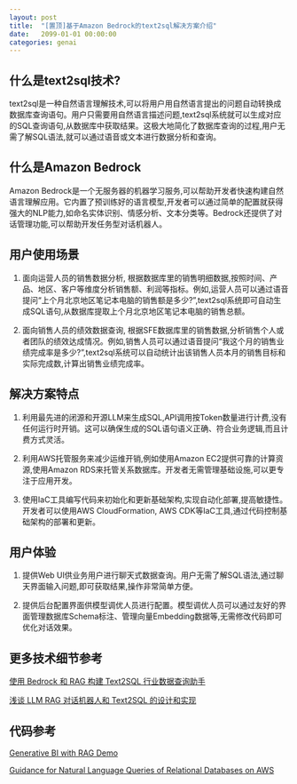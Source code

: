 ```yaml
---
layout: post
title:  "[置顶]基于Amazon Bedrock的text2sql解决方案介绍"
date:   2099-01-01 00:00:00
categories: genai
---
```


## 什么是text2sql技术?

text2sql是一种自然语言理解技术,可以将用户用自然语言提出的问题自动转换成数据库查询语句。用户只需要用自然语言描述问题,text2sql系统就可以生成对应的SQL查询语句,从数据库中获取结果。这极大地简化了数据库查询的过程,用户无需了解SQL语法,就可以通过语音或文本进行数据分析和查询。

## 什么是Amazon Bedrock

Amazon Bedrock是一个无服务器的机器学习服务,可以帮助开发者快速构建自然语言理解应用。它内置了预训练好的语言模型,开发者可以通过简单的配置就获得强大的NLP能力,如命名实体识别、情感分析、文本分类等。Bedrock还提供了对话管理功能,可以帮助开发任务型对话机器人。

## 用户使用场景

1. 面向运营人员的销售数据分析, 根据数据库里的销售明细数据,按照时间、产品、地区、客户等维度分析销售额、利润等指标。例如,运营人员可以通过语音提问“上个月北京地区笔记本电脑的销售额是多少?”,text2sql系统即可自动生成SQL语句,从数据库提取上个月北京地区笔记本电脑的销售总额。

2. 面向销售人员的绩效数据查询, 根据SFE数据库里的销售数据,分析销售个人或者团队的绩效达成情况。例如,销售人员可以通过语音提问“我这个月的销售业绩完成率是多少?”,text2sql系统可以自动统计出该销售人员本月的销售目标和实际完成数,计算出销售业绩完成率。

## 解决方案特点

1. 利用最先进的闭源和开源LLM来生成SQL,API调用按Token数量进行计费,没有任何运行时开销。这可以确保生成的SQL语句语义正确、符合业务逻辑,而且计费方式灵活。

2. 利用AWS托管服务来减少运维开销,例如使用Amazon EC2提供可靠的计算资源,使用Amazon RDS来托管关系数据库。开发者无需管理基础设施,可以更专注于应用开发。

3. 使用IaC工具编写代码来初始化和更新基础架构,实现自动化部署,提高敏捷性。开发者可以使用AWS CloudFormation, AWS CDK等IaC工具,通过代码控制基础架构的部署和更新。

## 用户体验

1. 提供Web UI供业务用户进行聊天式数据查询。用户无需了解SQL语法,通过聊天界面输入问题,即可获取结果,操作非常简单方便。

2. 提供后台配置界面供模型调优人员进行配置。模型调优人员可以通过友好的界面管理数据库Schema标注、管理向量Embedding数据等,无需修改代码即可优化对话效果。

## 更多技术细节参考

[使用 Bedrock 和 RAG 构建 Text2SQL 行业数据查询助手](https://aws.amazon.com/cn/blogs/china/build-text2sql-industry-data-query-assistant-using-bedrock-and-rag/)

[浅谈 LLM RAG 对话机器人和 Text2SQL 的设计和实现](https://aws.amazon.com/cn/blogs/china/design-and-implementation-of-llm-rag-conversational-robot-and-text2sql/)

## 代码参考

[Generative BI with RAG Demo](https://github.com/aws-samples/generative-bi-using-rag)

[Guidance for Natural Language Queries of Relational Databases on AWS](https://github.com/aws-solutions-library-samples/guidance-for-natural-language-queries-of-relational-databases-on-aws)
